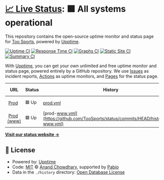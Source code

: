 # [📈 Live Status](https://TooSports.github.io/status): <!--live status--> **🟩 All systems operational**

This repository contains the open-source uptime monitor and status page for [Too Sports](https://toosports.fr), powered by [Upptime](https://github.com/upptime/upptime).

[![Uptime CI](https://github.com/TooSports/status/workflows/Uptime%20CI/badge.svg)](https://github.com/TooSports/status/actions?query=workflow%3A%22Uptime+CI%22)
[![Response Time CI](https://github.com/TooSports/status/workflows/Response%20Time%20CI/badge.svg)](https://github.com/TooSports/status/actions?query=workflow%3A%22Response+Time+CI%22)
[![Graphs CI](https://github.com/TooSports/status/workflows/Graphs%20CI/badge.svg)](https://github.com/TooSports/status/actions?query=workflow%3A%22Graphs+CI%22)
[![Static Site CI](https://github.com/TooSports/status/workflows/Static%20Site%20CI/badge.svg)](https://github.com/TooSports/status/actions?query=workflow%3A%22Static+Site+CI%22)
[![Summary CI](https://github.com/TooSports/status/workflows/Summary%20CI/badge.svg)](https://github.com/TooSports/status/actions?query=workflow%3A%22Summary+CI%22)

With [Upptime](https://upptime.js.org), you can get your own unlimited and free uptime monitor and status page, powered entirely by a GitHub repository. We use [Issues](https://github.com/TooSports/status/issues) as incident reports, [Actions](https://github.com/TooSports/status/actions) as uptime monitors, and [Pages](https://TooSports.github.io/status) for the status page.

<!--start: status pages-->
<!-- This summary is generated by Upptime (https://github.com/upptime/upptime) -->
<!-- Do not edit this manually, your changes will be overwritten -->
<!-- prettier-ignore -->
| URL | Status | History | Response Time | Uptime |
| --- | ------ | ------- | ------------- | ------ |
| <img alt="" src="https://icons.duckduckgo.com/ip3/null.ico" height="13"> [Prod](toosports.fr) | 🟩 Up | [prod.yml](https://github.com/TooSports/status/commits/HEAD/history/prod.yml) | <details><summary><img alt="Response time graph" src="./graphs/prod/response-time-week.png" height="20"> 460ms</summary><br><a href="https://TooSports.github.io/status/history/prod"><img alt="Response time 526" src="https://img.shields.io/endpoint?url=https%3A%2F%2Fraw.githubusercontent.com%2FTooSports%2Fstatus%2FHEAD%2Fapi%2Fprod%2Fresponse-time.json"></a><br><a href="https://TooSports.github.io/status/history/prod"><img alt="24-hour response time 398" src="https://img.shields.io/endpoint?url=https%3A%2F%2Fraw.githubusercontent.com%2FTooSports%2Fstatus%2FHEAD%2Fapi%2Fprod%2Fresponse-time-day.json"></a><br><a href="https://TooSports.github.io/status/history/prod"><img alt="7-day response time 460" src="https://img.shields.io/endpoint?url=https%3A%2F%2Fraw.githubusercontent.com%2FTooSports%2Fstatus%2FHEAD%2Fapi%2Fprod%2Fresponse-time-week.json"></a><br><a href="https://TooSports.github.io/status/history/prod"><img alt="30-day response time 518" src="https://img.shields.io/endpoint?url=https%3A%2F%2Fraw.githubusercontent.com%2FTooSports%2Fstatus%2FHEAD%2Fapi%2Fprod%2Fresponse-time-month.json"></a><br><a href="https://TooSports.github.io/status/history/prod"><img alt="1-year response time 526" src="https://img.shields.io/endpoint?url=https%3A%2F%2Fraw.githubusercontent.com%2FTooSports%2Fstatus%2FHEAD%2Fapi%2Fprod%2Fresponse-time-year.json"></a></details> | <details><summary><a href="https://TooSports.github.io/status/history/prod">100.00%</a></summary><a href="https://TooSports.github.io/status/history/prod"><img alt="All-time uptime 99.89%" src="https://img.shields.io/endpoint?url=https%3A%2F%2Fraw.githubusercontent.com%2FTooSports%2Fstatus%2FHEAD%2Fapi%2Fprod%2Fuptime.json"></a><br><a href="https://TooSports.github.io/status/history/prod"><img alt="24-hour uptime 100.00%" src="https://img.shields.io/endpoint?url=https%3A%2F%2Fraw.githubusercontent.com%2FTooSports%2Fstatus%2FHEAD%2Fapi%2Fprod%2Fuptime-day.json"></a><br><a href="https://TooSports.github.io/status/history/prod"><img alt="7-day uptime 100.00%" src="https://img.shields.io/endpoint?url=https%3A%2F%2Fraw.githubusercontent.com%2FTooSports%2Fstatus%2FHEAD%2Fapi%2Fprod%2Fuptime-week.json"></a><br><a href="https://TooSports.github.io/status/history/prod"><img alt="30-day uptime 100.00%" src="https://img.shields.io/endpoint?url=https%3A%2F%2Fraw.githubusercontent.com%2FTooSports%2Fstatus%2FHEAD%2Fapi%2Fprod%2Fuptime-month.json"></a><br><a href="https://TooSports.github.io/status/history/prod"><img alt="1-year uptime 99.89%" src="https://img.shields.io/endpoint?url=https%3A%2F%2Fraw.githubusercontent.com%2FTooSports%2Fstatus%2FHEAD%2Fapi%2Fprod%2Fuptime-year.json"></a></details>
| <img alt="" src="https://icons.duckduckgo.com/ip3/null.ico" height="13"> [Prod (www)](www.toosports.fr) | 🟩 Up | [prod-www.yml](https://github.com/TooSports/status/commits/HEAD/history/prod-www.yml) | <details><summary><img alt="Response time graph" src="./graphs/prod-www/response-time-week.png" height="20"> 315ms</summary><br><a href="https://TooSports.github.io/status/history/prod-www"><img alt="Response time 518" src="https://img.shields.io/endpoint?url=https%3A%2F%2Fraw.githubusercontent.com%2FTooSports%2Fstatus%2FHEAD%2Fapi%2Fprod-www%2Fresponse-time.json"></a><br><a href="https://TooSports.github.io/status/history/prod-www"><img alt="24-hour response time 263" src="https://img.shields.io/endpoint?url=https%3A%2F%2Fraw.githubusercontent.com%2FTooSports%2Fstatus%2FHEAD%2Fapi%2Fprod-www%2Fresponse-time-day.json"></a><br><a href="https://TooSports.github.io/status/history/prod-www"><img alt="7-day response time 315" src="https://img.shields.io/endpoint?url=https%3A%2F%2Fraw.githubusercontent.com%2FTooSports%2Fstatus%2FHEAD%2Fapi%2Fprod-www%2Fresponse-time-week.json"></a><br><a href="https://TooSports.github.io/status/history/prod-www"><img alt="30-day response time 340" src="https://img.shields.io/endpoint?url=https%3A%2F%2Fraw.githubusercontent.com%2FTooSports%2Fstatus%2FHEAD%2Fapi%2Fprod-www%2Fresponse-time-month.json"></a><br><a href="https://TooSports.github.io/status/history/prod-www"><img alt="1-year response time 518" src="https://img.shields.io/endpoint?url=https%3A%2F%2Fraw.githubusercontent.com%2FTooSports%2Fstatus%2FHEAD%2Fapi%2Fprod-www%2Fresponse-time-year.json"></a></details> | <details><summary><a href="https://TooSports.github.io/status/history/prod-www">100.00%</a></summary><a href="https://TooSports.github.io/status/history/prod-www"><img alt="All-time uptime 99.89%" src="https://img.shields.io/endpoint?url=https%3A%2F%2Fraw.githubusercontent.com%2FTooSports%2Fstatus%2FHEAD%2Fapi%2Fprod-www%2Fuptime.json"></a><br><a href="https://TooSports.github.io/status/history/prod-www"><img alt="24-hour uptime 100.00%" src="https://img.shields.io/endpoint?url=https%3A%2F%2Fraw.githubusercontent.com%2FTooSports%2Fstatus%2FHEAD%2Fapi%2Fprod-www%2Fuptime-day.json"></a><br><a href="https://TooSports.github.io/status/history/prod-www"><img alt="7-day uptime 100.00%" src="https://img.shields.io/endpoint?url=https%3A%2F%2Fraw.githubusercontent.com%2FTooSports%2Fstatus%2FHEAD%2Fapi%2Fprod-www%2Fuptime-week.json"></a><br><a href="https://TooSports.github.io/status/history/prod-www"><img alt="30-day uptime 100.00%" src="https://img.shields.io/endpoint?url=https%3A%2F%2Fraw.githubusercontent.com%2FTooSports%2Fstatus%2FHEAD%2Fapi%2Fprod-www%2Fuptime-month.json"></a><br><a href="https://TooSports.github.io/status/history/prod-www"><img alt="1-year uptime 99.89%" src="https://img.shields.io/endpoint?url=https%3A%2F%2Fraw.githubusercontent.com%2FTooSports%2Fstatus%2FHEAD%2Fapi%2Fprod-www%2Fuptime-year.json"></a></details>

<!--end: status pages-->

[**Visit our status website →**](https://TooSports.github.io/status)

## 📄 License

- Powered by: [Upptime](https://github.com/upptime/upptime)
- Code: [MIT](./LICENSE) © [Anand Chowdhary](https://anandchowdhary.com), supported by [Pabio](https://pabio.com)
- Data in the `./history` directory: [Open Database License](https://opendatacommons.org/licenses/odbl/1-0/)
